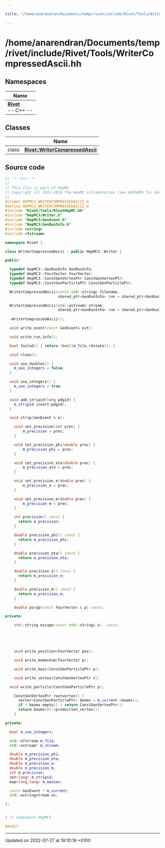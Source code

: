 ```yaml
---

title: "/home/anarendran/Documents/temp/rivet/include/Rivet/Tools/WriterCompressedAscii.hh"

---
```


# /home/anarendran/Documents/temp/rivet/include/Rivet/Tools/WriterCompressedAscii.hh



## Namespaces

| Name           |
| -------------- |
| **[Rivet](http://example.org/namespaces/namespacerivet/)** <br>-*- C++ -*-  |

## Classes

|                | Name           |
| -------------- | -------------- |
| class | **[Rivet::WriterCompressedAscii](http://example.org/classes/classrivet_1_1writercompressedascii/)**  |




## Source code

```cpp
// -*- C++ -*-
//
// This file is part of HepMC
// Copyright (C) 2014-2019 The HepMC collaboration (see AUTHORS for details)
//
#ifndef HEPMC3_WRITERCOMPRESSEDASCII_H
#define HEPMC3_WRITERCOMPRESSEDASCII_H
#include "Rivet/Tools/RivetHepMC.hh"
#include "HepMC3/Writer.h"
#include "HepMC3/GenEvent.h"
#include "HepMC3/GenRunInfo.h"
#include <string>
#include <fstream>

namespace Rivet {

class WriterCompressedAscii : public HepMC3::Writer {

public:

  typedef HepMC3::GenRunInfo GenRunInfo;
  typedef HepMC3::FourVector FourVector;
  typedef HepMC3::ConstGenVertexPtr ConstGenVertexPtr;
  typedef HepMC3::ConstGenParticlePtr ConstGenParticlePtr;

  WriterCompressedAscii(const std::string& filename,
                        shared_ptr<GenRunInfo> run = shared_ptr<GenRunInfo>());

  WriterCompressedAscii(std::ostream& stream,
                        shared_ptr<GenRunInfo> run = shared_ptr<GenRunInfo>());
  
  ~WriterCompressedAscii();

  void write_event(const GenEvent& evt);

  void write_run_info();

  bool failed() { return (bool)m_file.rdstate(); }

  void close();

  void use_doubles() {
    m_use_integers = false;
  }

  void use_integers() {
    m_use_integers = true;
  }

  void add_stripid(long pdgid) {
    m_stripid.insert(pdgid);
  }

  void strip(GenEvent & e);

    void set_precision(int prec) {
        m_precision = prec;
    }

    void set_precision_phi(double prec) {
        m_precision_phi = prec;
    }

    void set_precision_eta(double prec) {
        m_precision_eta = prec;
    }

    void set_precision_e(double prec) {
        m_precision_e = prec;
    }

    void set_precision_m(double prec) {
        m_precision_m = prec;
    }

    int precision() const {
      return m_precision;
    }

    double precision_phi() const {
      return m_precision_phi;
    }

    double precision_eta() const {
      return m_precision_eta;
    }

    double precision_e() const {
      return m_precision_e;
    }

    double precision_m() const {
      return m_precision_m;
    }

    double psrap(const FourVector & p) const;

private:

    std::string escape(const std::string& s)  const;





    void write_position(FourVector pos);

    void write_momentum(FourVector p);

    void write_mass(ConstGenParticlePtr p);

    void write_vertex(ConstGenVertexPtr v);

  void write_particle(ConstGenParticlePtr p);

    ConstGenVertexPtr rootvertex() {
      vector<ConstGenParticlePtr> beams = m_current->beams();
      if ( beams.empty() ) return ConstGenVertexPtr();
      return beams[0]->production_vertex();
    }

private:

  bool m_use_integers;        

  std::ofstream m_file;       
  std::ostream* m_stream;     

  double m_precision_phi;     
  double m_precision_eta;     
  double m_precision_e;       
  double m_precision_m;       
  int m_precision;            
  set<long> m_stripid;        
  map<long,long> m_masses;    

  const GenEvent * m_current; 
  std::ostringstream os;      

};


} // namespace HepMC3

#endif
```


-------------------------------

Updated on 2022-07-27 at 19:10:16 +0100
